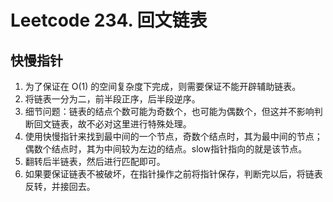# Leetcode 234. 回文链表

## 快慢指针

1. 为了保证在 O(1) 的空间复杂度下完成，则需要保证不能开辟辅助链表。
2. 将链表一分为二，前半段正序，后半段逆序。
3. 细节问题：链表的结点个数可能为奇数个，也可能为偶数个，但这并不影响判断回文链表，故不必对这里进行特殊处理。
4. 使用快慢指针来找到最中间的一个节点，奇数个结点时，其为最中间的节点；偶数个结点时，其为中间较为左边的结点。slow指针指向的就是该节点。
5. 翻转后半链表，然后进行匹配即可。
6. 如果要保证链表不被破坏，在指针操作之前将指针保存，判断完以后，将链表反转，并接回去。

